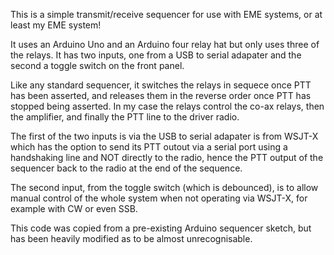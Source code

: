 This is a simple transmit/receive sequencer for use with EME systems, or at least my EME system!

It uses an Arduino Uno and an Arduino four relay hat but only uses three of the relays. It has two inputs, one from a USB to serial adapater and the second a toggle switch on the front panel.

Like any standard sequencer, it switches the relays in sequece once PTT has been asserted, and releases them in the reverse order once PTT has stopped being asserted. In my case the relays control the co-ax relays, then the amplifier, and finally the PTT line to the driver radio.

The first of the two inputs is via the USB to serial adapater is from WSJT-X which has the option to send its PTT outout via a serial port using a handshaking line and NOT directly to the radio, hence the PTT output of the sequencer back to the radio at the end of the sequence.

The second input, from the toggle switch (which is debounced), is to allow manual control of the whole system when not operating via WSJT-X, for example with CW or even SSB.

This code was copied from a pre-existing Arduino sequencer sketch, but has been heavily modified as to be almost unrecognisable.
